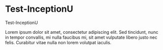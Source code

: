 # Test-InceptionU
Test-InceptionU


Lorem ipsum dolor sit amet, consectetur adipiscing elit. Sed tincidunt, nunc in tempor convallis, mi nulla faucibus mi, sit amet vulputate libero justo nec felis. Curabitur vitae nulla non lorem volutpat iaculis.